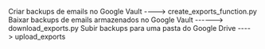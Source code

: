 Criar backups de emails no Google Vault ----> create_exports_function.py
Baixar backups de emails armazenados no Google Vault ------> download_exports.py
Subir backups para uma pasta do Google Drive ----> upload_exports
